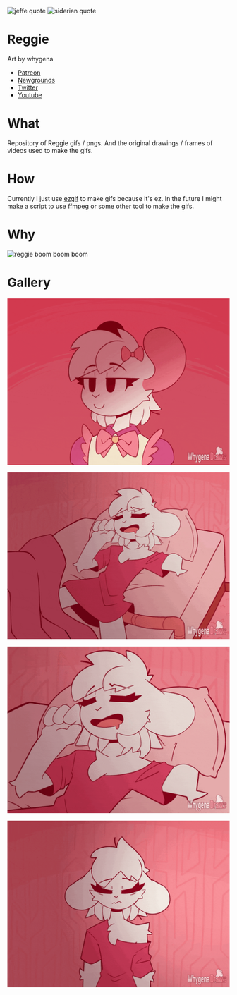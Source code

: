 ![jeffe quote](https://user-images.githubusercontent.com/93496808/223194807-88bb077d-5493-4ae4-bd69-038219401cfe.png)
![siderian quote](https://user-images.githubusercontent.com/93496808/223197917-102d1a9e-9f0f-4c25-b677-37b82868108e.png)

# Reggie

Art by whygena

- [Patreon](https://www.patreon.com/whygena)
- [Newgrounds](https://whygena-draws.newgrounds.com/)
- [Twitter](https://twitter.com/Whygena_Draws)
- [Youtube](https://www.youtube.com/@whygenadraws)

# What

Repository of Reggie gifs / pngs. And the original drawings / frames of videos used to make the gifs.

# How

Currently I just use [ezgif](https://ezgif.com) to make gifs because it's ez. In the future I might make a script to use ffmpeg or some other tool to make the gifs.

# Why

![reggie boom boom boom](https://media.tenor.com/MmSJ0H9RD98AAAAC/reggie-boom-boom-boom-boom.gif)

# Gallery

![le sigh](https://github.com/reisir/reggie/blob/main/gifs/le%20sigh.gif?raw=true)

![slepe](https://github.com/reisir/reggie/blob/main/gifs/slepe.gif?raw=true)

![wake](https://github.com/reisir/reggie/blob/main/gifs/wake.gif?raw=true)

![yawn](https://github.com/reisir/reggie/blob/main/gifs/yawn.gif?raw=true)
